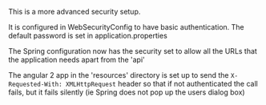 This is a more advanced security setup.

It is configured in WebSecurityConfig to have basic authentication. The default password is set in
application.properties

The Spring configuration now has the security set to allow all the URLs that the 
application needs apart from the 'api'

The angular 2 app in the 'resources' directory is set up to send the `X-Requested-With: XMLHttpRequest` header
so that if not authenticated the call fails, but it fails silently (ie Spring does not pop up the users dialog box)